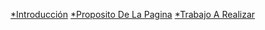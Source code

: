 [*Introducción](Bienvenido.md) [*Proposito De La Pagina](Proposito.md) [*Trabajo A Realizar](Trabajos.md)

